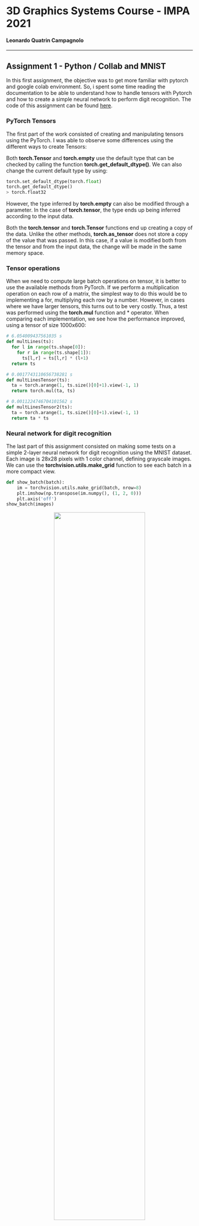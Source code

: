# 3D Graphics Systems Course - IMPA 2021

#### Leonardo Quatrin Campagnolo

---------

## Assignment 1 - Python / Collab and MNIST

In this first assignment, the objective was to get more familiar with pytorch and google colab environment. So, i spent some time reading the documentation to be able to understand how to handle tensors with Pytorch and how to create a simple neural network to perform digit recognition. The code of this assignment can be found [here](https://github.com/lquatrin/i3d21/blob/main/code/a1/Assignment_1.ipynb).

### PyTorch Tensors

The first part of the work consisted of creating and manipulating tensors using the PyTorch. I was able to observe some differences using the different ways to create Tensors:

Both **torch.Tensor** and **torch.empty** use the default type that can be checked by calling the function **torch.get_default_dtype()**. We can also change the current default type by using:


```python
torch.set_default_dtype(torch.float)
torch.get_default_dtype()
> torch.float32
``` 

However, the type inferred by **torch.empty** can also be modified through a parameter. In the case of **torch.tensor**, the type ends up being inferred according to the input data.

Both the **torch.tensor** and **torch.Tensor** functions end up creating a copy of the data. Unlike the other methods, **torch.as_tensor** does not store a copy of the value that was passed. In this case, if a value is modified both from the tensor and from the input data, the change will be made in the same memory space.

### Tensor operations

When we need to compute large batch operations on tensor, it is better to use the available methods from PyTorch. If we perform a multiplication operation on each row of a matrix, the simplest way to do this would be to implementing a for, multiplying each row by a number. However, in cases where we have larger tensors, this turns out to be very costly.
Thus, a test was performed using the **torch.mul** function and * operator. When comparing each implementation, we see how the performance improved, using a tensor of size 1000x600:

```python
# 6.054009437561035 s
def multLines(ts):
  for l in range(ts.shape[0]):
    for r in range(ts.shape[1]):
      ts[l,r] = ts[l,r] * (l+1) 
  return ts

# 0.0017743110656738281 s
def multLinesTensor(ts):
  ta = torch.arange(1, ts.size()[0]+1).view(-1, 1)
  return torch.mul(ta, ts)

# 0.0011224746704101562 s
def multLinesTensor2(ts):
  ta = torch.arange(1, ts.size()[0]+1).view(-1, 1)
  return ta * ts
``` 

### Neural network for digit recognition

The last part of this assignment consisted on making some tests on a simple 2-layer neural network for digit recognition using the MNIST dataset. Each image is 28x28 pixels with 1 color channel, defining grayscale images. We can use the **torchvision.utils.make_grid** function to see each batch in a more compact view.

```python
def show_batch(batch):
    im = torchvision.utils.make_grid(batch, nrow=8)
    plt.imshow(np.transpose(im.numpy(), (1, 2, 0)))
    plt.axis('off')
show_batch(images)
``` 

<p align="center">
  <img src="data/imgs/a1/bach_of_images.png" width="70%">
  <br>
  <em>Fig. 1: Batch of 32 digits.</em>
</p>

Through the **torch.bincount** function, it is also possible to check how balanced a batch is:

```python
print("Batch bincount:", torch.bincount(labels))
print("Train dataset bincount:", mnist_train_data.targets.bincount())
print("Test dataset bincount:", mnist_test_data.targets.bincount())
> Batch bincount: tensor([3, 5, 3, 2, 2, 2, 4, 5, 1, 5])
> Train dataset bincount: tensor([5923, 6742, 5958, 6131, 5842, 5421, 5918, 6265, 5851, 5949])
> Test dataset bincount: tensor([980, 1135, 1032, 1010,  982,  892,  958, 1028,  974, 1009])
``` 

Now, to perform the digit recognition using the MNIST dataset, a network was created using a nn.Sequential class, with an intermediate layer (usually defined by 128 nodes), followed by a ReLU activation function. In order to pass each set of images to the network, it was necessary to transform the image into a vector. In addition, the stochastic gradient gradient method was chosen:

```python
mnist_model = nn.Sequential(
    nn.Linear(dim_in, dim_hidden),
    nn.ReLU(),
    nn.Linear(dim_hidden, dim_out)
).to(device_gpu)

loss_function = nn.CrossEntropyLoss()
optimizer = torch.optim.SGD(mnist_model.parameters(), lr = 0.01)
``` 

The optimization loop was defined by:

```python
for epoch in loop:
  loss_train = 0
  for batch_images, batch_labels in data_loader_train:
    batch_images = batch_images.to(device_gpu)
    batch_labels = batch_labels.to(device_gpu)

    batch_size = batch_images.shape[0]
    outputs = mnist_model(batch_images.view(batch_size, -1)) 
    loss = loss_function(outputs, batch_labels)
    loss_train += loss.item()

    optimizer.zero_grad()
    loss.backward()
    optimizer.step()
```

A validation loop is also added to compute the accuracy for each epoch using the validation data.

When using a low learning rate, it was necessary more iterations to converge on a reasonable accuracy, which was also noticed when increasing the number of nodes in the intermediate layey. However, using a high learning rate can make the model never converge.

The batch size also affects the performance of the training. For smaller batches, the loss function decreased faster, obtaining greater accuracy: 97.71 for 8 images per batch, 97.64 for 16, and 96.95 to 32. However, it took a longer time per iteration: 11.68, 8.99 and 7.16 respectively.

When passing the model to GPU, i realized that each iteration of the training ended up taking more time compared to CPU (7.16 to 9.68 seconds), using an intermediate layer of 128 nodes. Then, i did a test extrapolating the number of nodes in the intermediate layer to 10000. In this case, trainin the model in CPU took about 50 s per iteration, while in GPU remained at 9 s. I could note that a simple network does not end up having such a performance impact, as it cannot exploit GPU parallelization effectively. In addition, passing the model to the GPU can generate additional time due to memory allocation and transfer issues.

Finally, i generate the results using a intermediate layer using 128 nodes, trained with batches of 32 images, and using a learning rate of 0.01. In the graphs below, we can see that the accuracy using the validation data increasing according to each interation, and the loss function decreases. Then, an accuracy of 97.07% was achieved when using the data from test set. Below are the graphs with the values of precision and loss function throughout the training. The loss validation was not evaluated in this report.

![Accuracy per Iteration](data/imgs/a1/accuracy.png)

![Loss Function](data/imgs/a1/loss_function.png)

I also plotted the confusion matrix to check the performance of the model for each category. As we can see, the majority of cases were correctly classified using the simple neural network implemented in this assignment.

<p align="center">
  <img src="data/imgs/a1/confusion_matrix.png" width="70%">
  <br>
  <em>Figure 1 training process of NN.</em>
</p>
